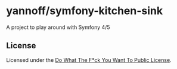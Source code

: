 # yannoff/symfony-kitchen-sink

A project to play around with Symfony 4/5

## License

Licensed under the [Do What The F\*ck You Want To Public License](LICENSE).
